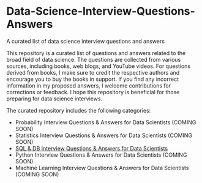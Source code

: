 # Data-Science-Interview-Questions-Answers
A curated list of data science interview questions and answers

This repository is a curated list of questions and answers related to the broad field of data science. The questions are collected from various sources, including books, web blogs, and YouTube videos. For questions derived from books, I make sure to credit the respective authors and encourage you to buy the books in support. If you find any incorrect information in my proposed answers, I welcome contributions for corrections or feedback. I hope this repository is beneficial for those preparing for data science interviews. 

The curated repository includes the following categories:
* Probability Interview Questions & Answers for Data Scientists (COMING SOON)
* Statistics Interview Questions & Answers for Data Scientists (COMING SOON)
* [SQL & DB Interview Questions & Answers for Data Scientists](https://github.com/longnguyendata/Data-Science-Interview-Questions-Answers/blob/main/SQL%20%26%20DB%20Interview%20Questions%20%26%20Answers.md)
* Python Interview Questions & Answers for Data Scientists (COMING SOON)
* Machine Learning Interview Questions & Answers for Data Scientists (COMING SOON)
